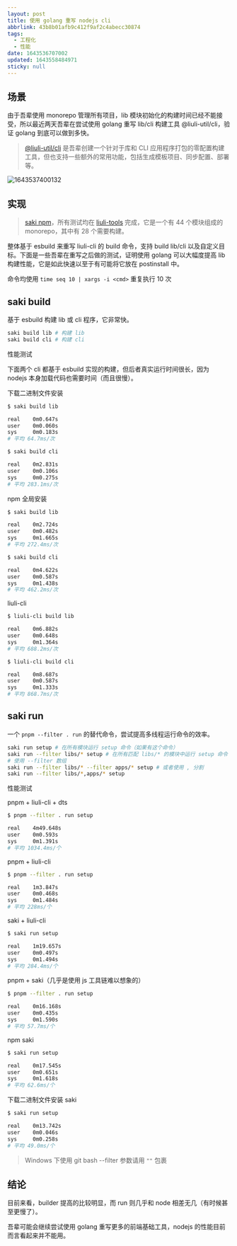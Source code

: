 ```yaml
---
layout: post
title: 使用 golang 重写 nodejs cli
abbrlink: 43b8b01afb9c412f9af2c4abecc30874
tags:
  - 工程化
  - 性能
date: 1643536707002
updated: 1643558484971
sticky: null
---
```


## 场景

由于吾辈使用 monorepo 管理所有项目，lib 模块初始化的构建时间已经不能接受，所以最近两天吾辈在尝试使用 golang 重写 lib/cli 构建工具 @liuli-util/cli，验证 golang 到底可以做到多快。

> [@liuli-util/cli](https://www.npmjs.com/package/@liuli-util/cli) 是吾辈创建一个针对于库和 CLI 应用程序打包的零配置构建工具，但也支持一些额外的常用功能，包括生成模板项目、同步配置、部署等。

![1643537400132](/resource/692724515dde4fd4905300b4526fe8d4.png)

## 实现

> [saki npm](https://www.npmjs.com/package/@liuli-util/saki)，所有测试均在 [liuli-tools](https://github.com/rxliuli/liuli-tools) 完成，它是一个有 44 个模块组成的 monorepo，其中有 28 个需要构建。

整体基于 esbuild 来重写 liuli-cli 的 build 命令，支持 build lib/cli 以及自定义目标。下面是一些吾辈在重写之后做的测试，证明使用 golang 可以大幅度提高 lib 构建性能，它是如此快速以至于有可能将它放在 postinstall 中。

命令均使用 `time seq 10 | xargs -i <cmd>` 重复执行 10 次

## saki build

基于 esbuild 构建 lib 或 cli 程序，它非常快。

```sh
saki build lib # 构建 lib
saki build cli # 构建 cli
```

性能测试

下面两个 cli 都基于 esbuild 实现的构建，但后者真实运行时间很长，因为 nodejs 本身加载代码也需要时间（而且很慢）。

下载二进制文件安装

```sh
$ saki build lib

real    0m0.647s
user    0m0.060s
sys     0m0.183s
# 平均 64.7ms/次

$ saki build cli

real    0m2.831s
user    0m0.106s
sys     0m0.275s
# 平均 283.1ms/次
```

npm 全局安装

```sh
$ saki build lib

real    0m2.724s
user    0m0.482s
sys     0m1.665s
# 平均 272.4ms/次

$ saki build cli

real    0m4.622s
user    0m0.587s
sys     0m1.438s
# 平均 462.2ms/次
```

liuli-cli

```sh
$ liuli-cli build lib

real    0m6.882s
user    0m0.648s
sys     0m1.364s
# 平均 688.2ms/次

$ liuli-cli build cli

real    0m8.687s
user    0m0.587s
sys     0m1.333s
# 平均 868.7ms/次
```

## saki run

一个 `pnpm --filter . run` 的替代命令，尝试提高多线程运行命令的效率。

```sh
saki run setup # 在所有模块运行 setup 命令（如果有这个命令）
saki run --filter libs/* setup # 在所有匹配 libs/* 的模块中运行 setup 命令
# 使用 --filter 数组
saki run --filter libs/* --filter apps/* setup # 或者使用 , 分割
saki run --filter libs/*,apps/* setup
```

性能测试

pnpm + liuli-cli + dts

```sh
$ pnpm --filter . run setup

real    4m49.648s
user    0m0.593s
sys     0m1.391s
# 平均 1034.4ms/个
```

pnpm + liuli-cli

```sh
$ pnpm --filter . run setup

real    1m3.847s
user    0m0.468s
sys     0m1.484s
# 平均 228ms/个
```

saki + liuli-cli

```sh
$ saki run setup

real    1m19.657s
user    0m0.497s
sys     0m1.494s
# 平均 284.4ms/个
```

pnpm + saki（几乎是使用 js 工具链难以想象的）

```sh
$ pnpm --filter . run setup

real    0m16.168s
user    0m0.435s
sys     0m1.590s
# 平均 57.7ms/个
```

npm saki

```sh
$ saki run setup

real    0m17.545s
user    0m0.651s
sys     0m1.618s
# 平均 62.6ms/个
```

下载二进制文件安装 saki

```sh
$ saki run setup

real    0m13.742s
user    0m0.046s
sys     0m0.258s
# 平均 49.0ms/个
```

> Windows 下使用 git bash --filter 参数请用 `""` 包裹

## 结论

目前来看，builder 提高的比较明显，而 run 则几乎和 node 相差无几（有时候甚至更慢了）。

吾辈可能会继续尝试使用 golang 重写更多的前端基础工具，nodejs 的性能目前而言看起来并不能用。
